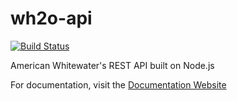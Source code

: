 # wh2o-api

[![Build Status](https://travis-ci.org/AmericanWhitewater/wh2o-api.svg?branch=development)](https://travis-ci.org/AmericanWhitewater/wh2o-api)

American Whitewater's REST API built on Node.js

For documentation, visit the [Documentation Website](https://bit.ly/2OqBA2g)